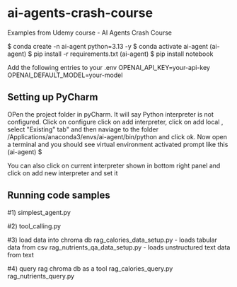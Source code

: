 # ai-agents-crash-course
Examples from Udemy course - AI Agents Crash Course

$ conda create -n ai-agent python=3.13 -y
$ conda activate ai-agent
(ai-agent) $ pip install -r requirements.txt
(ai-agent) $ pip install notebook

Add the following entries to your .env
OPENAI_API_KEY=your-api-key
OPENAI_DEFAULT_MODEL=your-model

Setting up PyCharm 
---------- 
OPen the project folder in pyCharm. It will say Python interpreter is not configured. 
Click on configure click on add interpreter, click on add local , select "Existing" tab" and then naviage to 
the folder /Applications/anaconda3/envs/ai-agent/bin/python and click ok. 
Now open a terminal and you should see virtual environment activated prompt like this
(ai-agent) $

You can also click on current interpreter shown in bottom right panel and 
click on add new interpreter and set it


Running code samples
--------------
#1)
simplest_agent.py

#2)
tool_calling.py

#3) load data into chroma db
rag_calories_data_setup.py - loads tabular data from csv
rag_nutrients_qa_data_setup.py - loads unstructured text data from text 

#4) query rag chroma db as a tool
rag_calories_query.py
rag_nutrients_query.py



